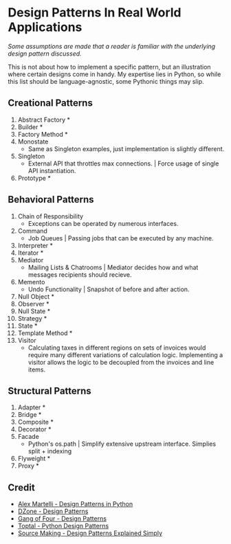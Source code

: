 # **Design Patterns In Real World Applications**

*Some assumptions are made that a reader is familiar with the underlying design pattern discussed.* 

This is not about how to implement a specific pattern, but an illustration where certain designs come in handy. My expertise lies in Python, so while this list should be language-agnostic, some Pythonic things may slip.



## **Creational Patterns**
1. Abstract Factory
	* 
1. Builder
	* 
1. Factory Method
	* 
1. Monostate
	* Same as Singleton examples, just implementation is slightly different.
1. Singleton
	* External API that throttles max connections. | Force usage of single API instantiation.
1. Prototype
	* 

## **Behavioral Patterns**
1. Chain of Responsibility
	* Exceptions can be operated by numerous interfaces.
1. Command
	* Job Queues | Passing jobs that can be executed by any machine.
1. Interpreter
	* 
1. Iterator
	* 
1. Mediator
	* Mailing Lists & Chatrooms | Mediator decides how and what messages recipients should recieve. 
1. Memento
	* Undo Functionality | Snapshot of before and after action.
1. Null Object
	* 
1. Observer
	* 
1. Null State
	* 
1. Strategy
	* 
1. State
	* 
1. Template Method
	* 
1. Visitor
	* Calculating taxes in different regions on sets of invoices would require many different variations of calculation logic. Implementing a visitor allows the logic to be decoupled from the invoices and line items.


## **Structural Patterns**

1. Adapter
	* 
1. Bridge
	* 
1. Composite
	* 
1. Decorator
	* 
1. Facade
	* Python's os.path | Simplify extensive upstream interface. Simplies split + indexing
1. Flyweight
	* 
1. Proxy
	* 


## **Credit**

* [Alex Martelli - Design Patterns in Python](http://www.aleax.it/gdd_pydp.pdf)
* [DZone - Design Patterns](https://dzone.com/refcardz/design-patterns)
* [Gang of Four - Design Patterns](https://en.wikipedia.org/wiki/Design_Patterns)
* [Toptal - Python Design Patterns](https://www.toptal.com/python/python-design-patterns)
* [Source Making - Design Patterns Explained Simply](https://sourcemaking.com/design-patterns-ebook)